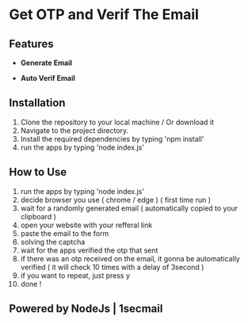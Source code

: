 # Get OTP and Verif The Email

## Features

- **Generate Email**

- **Auto Verif Email**

## Installation

1. Clone the repository to your local machine / Or download it
2. Navigate to the project directory.
3. Install the required dependencies by typing 'npm install'
4. run the apps by typing 'node index.js'

## How to Use
1. run the apps by typing 'node index.js'
2. decide browser you use ( chrome / edge ) ( first time run )
3. wait for a randomly generated email ( automatically copied to your clipboard )
4. open your website with your refferal link
5. paste the email to the form
6. solving the captcha
7. wait for the apps verified the otp that sent
8. if there was an otp received on the email, it gonna be automatically verified ( it will check 10 times with a delay of 3second )
9. if you want to repeat, just press y
10. done !

## Powered by NodeJs | 1secmail 
